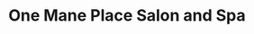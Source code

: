 ---
title: "One Mane Place Salon and Spa"
url: /zanesville/one-mane-place-salon-and-spa/
shop: Kosmetik
---